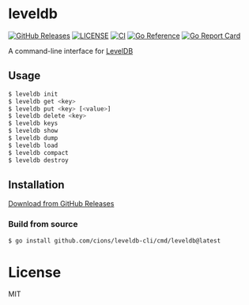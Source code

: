 # leveldb

[![GitHub Releases](https://img.shields.io/github/v/release/cions/leveldb-cli?sort=semver)](https://github.com/cions/leveldb-cli/releases)
[![LICENSE](https://img.shields.io/github/license/cions/leveldb-cli)](https://github.com/cions/leveldb-cli/blob/master/LICENSE)
[![CI](https://github.com/cions/leveldb-cli/workflows/CI/badge.svg)](https://github.com/cions/leveldb-cli/actions)
[![Go Reference](https://pkg.go.dev/badge/github.com/cions/leveldb-cli.svg)](https://pkg.go.dev/github.com/cions/leveldb-cli)
[![Go Report Card](https://goreportcard.com/badge/github.com/cions/leveldb-cli)](https://goreportcard.com/report/github.com/cions/leveldb-cli)

A command-line interface for [LevelDB](https://github.com/google/leveldb)

## Usage

```sh
$ leveldb init
$ leveldb get <key>
$ leveldb put <key> [<value>]
$ leveldb delete <key>
$ leveldb keys
$ leveldb show
$ leveldb dump
$ leveldb load
$ leveldb compact
$ leveldb destroy
```

## Installation

[Download from GitHub Releases](https://github.com/cions/leveldb-cli/releases)

### Build from source

```sh
$ go install github.com/cions/leveldb-cli/cmd/leveldb@latest
```

# License

MIT
